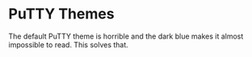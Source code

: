 # PuTTY Themes

The default PuTTY theme is horrible and the dark blue makes it almost impossible to read. This solves that.
